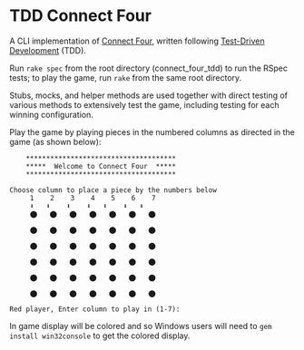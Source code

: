 # TDD Connect Four

A CLI implementation of [Connect Four](http://en.wikipedia.org/wiki/Connect_Four), written following [Test-Driven Development](http://en.wikipedia.org/wiki/Test-driven_development) (TDD).

Run `rake spec` from the root directory	(connect_four_tdd) to run the RSpec tests; to play the game, run `rake` from the same root directory.

Stubs, mocks, and helper methods are used together with direct testing of various methods to extensively test the game, including testing for each winning configuration.

Play the game by playing pieces in the numbered columns as directed in the game (as shown below):

```
	*************************************
	*****  Welcome to Connect Four  *****
	*************************************

Choose column to place a piece by the numbers below
	 1    2    3    4    5    6    7
	 ⬇   ⬇    ⬇    ⬇   ⬇    ⬇   ⬇  
	 ⬤   ⬤   ⬤   ⬤   ⬤   ⬤   ⬤  
	                            
	 ⬤   ⬤   ⬤   ⬤   ⬤   ⬤   ⬤  
	                            
	 ⬤   ⬤   ⬤   ⬤   ⬤   ⬤   ⬤  
	                            
	 ⬤   ⬤   ⬤   ⬤   ⬤   ⬤   ⬤  
	                            
	 ⬤   ⬤   ⬤   ⬤   ⬤   ⬤   ⬤  
	                            
	 ⬤   ⬤   ⬤   ⬤   ⬤   ⬤   ⬤  
	                            
Red player, Enter column to play in (1-7): 
```

In game display will be colored and so Windows users will need to `gem install win32console` to get the colored display.
